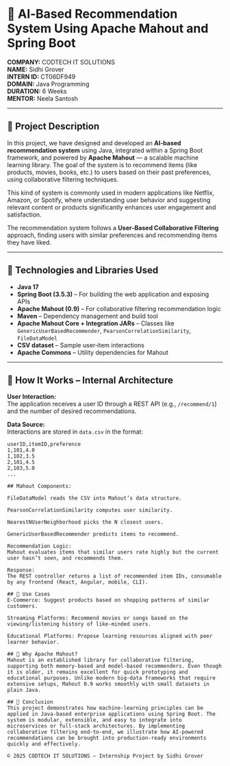 # 🧠 AI‑Based Recommendation System Using Apache Mahout and Spring Boot

**COMPANY:** CODTECH IT SOLUTIONS  
**NAME:** Sidhi Grover  
**INTERN ID:** CT06DF949  
**DOMAIN:** Java Programming  
**DURATION:** 6 Weeks  
**MENTOR:** Neela Santosh

---

## 🔷 Project Description

In this project, we have designed and developed an **AI‑based recommendation system** using Java, integrated within a Spring Boot framework, and powered by **Apache Mahout** — a scalable machine learning library. The goal of the system is to recommend items (like products, movies, books, etc.) to users based on their past preferences, using collaborative filtering techniques.

This kind of system is commonly used in modern applications like Netflix, Amazon, or Spotify, where understanding user behavior and suggesting relevant content or products significantly enhances user engagement and satisfaction.

The recommendation system follows a **User‑Based Collaborative Filtering** approach, finding users with similar preferences and recommending items they have liked.

---

## 🔷 Technologies and Libraries Used

- **Java 17**
- **Spring Boot (3.5.3)** – For building the web application and exposing APIs
- **Apache Mahout (0.9)** – For collaborative filtering recommendation logic
- **Maven** – Dependency management and build tool
- **Apache Mahout Core + Integration JARs** – Classes like `GenericUserBasedRecommender`, `PearsonCorrelationSimilarity`, `FileDataModel`
- **CSV dataset** – Sample user‑item interactions
- **Apache Commons** – Utility dependencies for Mahout

---

## 🔷 How It Works – Internal Architecture

**User Interaction:**  
The application receives a user ID through a REST API (e.g., `/recommend/1`) and the number of desired recommendations.

**Data Source:**  
Interactions are stored in `data.csv` in the format:

```csv
userID,itemID,preference
1,101,4.0
1,102,3.5
2,101,4.5
2,103,5.0
...

## Mahout Components:

FileDataModel reads the CSV into Mahout’s data structure.

PearsonCorrelationSimilarity computes user similarity.

NearestNUserNeighborhood picks the N closest users.

GenericUserBasedRecommender predicts items to recommend.

Recommendation Logic:
Mahout evaluates items that similar users rate highly but the current user hasn’t seen, and recommends them.

Response:
The REST controller returns a list of recommended item IDs, consumable by any frontend (React, Angular, mobile, CLI).

## 🔷 Use Cases
E‑Commerce: Suggest products based on shopping patterns of similar customers.

Streaming Platforms: Recommend movies or songs based on the viewing/listening history of like‑minded users.

Educational Platforms: Propose learning resources aligned with peer learner behavior.

## 🔷 Why Apache Mahout?
Mahout is an established library for collaborative filtering, supporting both memory‑based and model‑based recommenders. Even though it is older, it remains excellent for quick prototyping and educational purposes. Unlike modern big‑data frameworks that require extensive setups, Mahout 0.9 works smoothly with small datasets in plain Java.

## 🔷 Conclusion
This project demonstrates how machine‑learning principles can be applied in Java‑based enterprise applications using Spring Boot. The system is modular, extensible, and easy to integrate into microservices or full‑stack architectures. By implementing collaborative filtering end‑to‑end, we illustrate how AI‑powered recommendations can be brought into production‑ready environments quickly and effectively.

© 2025 CODTECH IT SOLUTIONS — Internship Project by Sidhi Grover

